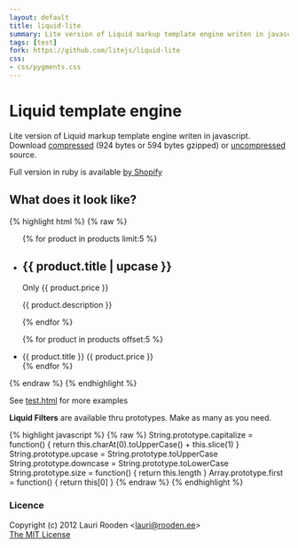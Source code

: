 ```yaml
---
layout: default
title: liquid-lite
summary: Lite version of Liquid markup template engine writen in javascript
tags: [test]
fork: https://github.com/litejs/liquid-lite
css:
- css/pygments.css
---
```


[1]: https://github.com/Shopify/liquid/ "Shopify in github"
[2]: https://raw.github.com/litejs/liquid-lite/master/test/test.html "test/test.html"
[3]: https://raw.github.com/litejs/liquid-lite/master/liquid-lite.min.js
[4]: https://raw.github.com/litejs/liquid-lite/master/liquid-lite.js


Liquid template engine
======================

Lite version of Liquid markup template engine writen in javascript.
Download [compressed][3] 
(924 bytes or 594 bytes gzipped)
or [uncompressed][4] source.

Full version in ruby is available [by Shopify][1]


## What does it look like?

{% highlight html %}
{% raw %}
<ul class="products">
  {% for product in products limit:5 %}
    <li>
      <h2>{{ product.title | upcase }}</h2>
      Only {{ product.price }}
      <p>{{ product.description }}</p>
    </li>
  {% endfor %}

  {% for product in products offset:5 %}
    <li>{{ product.title }} {{ product.price }}</li>
  {% endfor %}
</ul>
{% endraw %}
{% endhighlight %}

See [test.html][2] for more examples

**Liquid Filters** are available thru prototypes.
Make as many as you need.

{% highlight javascript %}
{% raw %}
String.prototype.capitalize = function() {
	return this.charAt(0).toUpperCase() + this.slice(1)
}
String.prototype.upcase = String.prototype.toUpperCase
String.prototype.downcase = String.prototype.toLowerCase
String.prototype.size = function() {
	return this.length
}
Array.prototype.first = function() {
	return this[0]
}
{% endraw %}
{% endhighlight %}


### Licence

Copyright (c) 2012 Lauri Rooden &lt;lauri@rooden.ee&gt;  
[The MIT License](http://lauri.rooden.ee/mit-license.txt)


